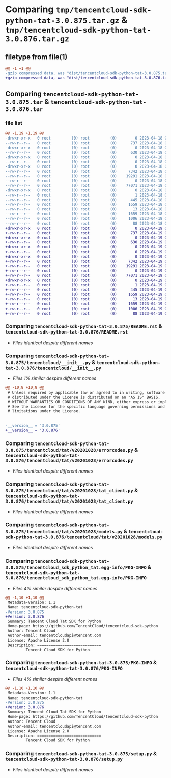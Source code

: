 # Comparing `tmp/tencentcloud-sdk-python-tat-3.0.875.tar.gz` & `tmp/tencentcloud-sdk-python-tat-3.0.876.tar.gz`

## filetype from file(1)

```diff
@@ -1 +1 @@
-gzip compressed data, was "dist/tencentcloud-sdk-python-tat-3.0.875.tar", last modified: Tue Apr 18 00:54:13 2023, max compression
+gzip compressed data, was "dist/tencentcloud-sdk-python-tat-3.0.876.tar", last modified: Wed Apr 19 00:37:47 2023, max compression
```

## Comparing `tencentcloud-sdk-python-tat-3.0.875.tar` & `tencentcloud-sdk-python-tat-3.0.876.tar`

### file list

```diff
@@ -1,19 +1,19 @@
-drwxr-xr-x   0 root         (0) root         (0)        0 2023-04-18 00:54:13.000000 tencentcloud-sdk-python-tat-3.0.875/
--rw-r--r--   0 root         (0) root         (0)      737 2023-04-18 00:54:13.000000 tencentcloud-sdk-python-tat-3.0.875/README.rst
-drwxr-xr-x   0 root         (0) root         (0)        0 2023-04-18 00:54:13.000000 tencentcloud-sdk-python-tat-3.0.875/tencentcloud/
--rw-r--r--   0 root         (0) root         (0)      630 2023-04-18 00:54:13.000000 tencentcloud-sdk-python-tat-3.0.875/tencentcloud/__init__.py
-drwxr-xr-x   0 root         (0) root         (0)        0 2023-04-18 00:54:13.000000 tencentcloud-sdk-python-tat-3.0.875/tencentcloud/tat/
--rw-r--r--   0 root         (0) root         (0)        0 2023-04-18 00:54:13.000000 tencentcloud-sdk-python-tat-3.0.875/tencentcloud/tat/__init__.py
-drwxr-xr-x   0 root         (0) root         (0)        0 2023-04-18 00:54:13.000000 tencentcloud-sdk-python-tat-3.0.875/tencentcloud/tat/v20201028/
--rw-r--r--   0 root         (0) root         (0)     7342 2023-04-18 00:54:13.000000 tencentcloud-sdk-python-tat-3.0.875/tencentcloud/tat/v20201028/errorcodes.py
--rw-r--r--   0 root         (0) root         (0)    19291 2023-04-18 00:54:13.000000 tencentcloud-sdk-python-tat-3.0.875/tencentcloud/tat/v20201028/tat_client.py
--rw-r--r--   0 root         (0) root         (0)        0 2023-04-18 00:54:13.000000 tencentcloud-sdk-python-tat-3.0.875/tencentcloud/tat/v20201028/__init__.py
--rw-r--r--   0 root         (0) root         (0)    77071 2023-04-18 00:54:13.000000 tencentcloud-sdk-python-tat-3.0.875/tencentcloud/tat/v20201028/models.py
-drwxr-xr-x   0 root         (0) root         (0)        0 2023-04-18 00:54:13.000000 tencentcloud-sdk-python-tat-3.0.875/tencentcloud_sdk_python_tat.egg-info/
--rw-r--r--   0 root         (0) root         (0)        1 2023-04-18 00:54:13.000000 tencentcloud-sdk-python-tat-3.0.875/tencentcloud_sdk_python_tat.egg-info/dependency_links.txt
--rw-r--r--   0 root         (0) root         (0)      445 2023-04-18 00:54:13.000000 tencentcloud-sdk-python-tat-3.0.875/tencentcloud_sdk_python_tat.egg-info/SOURCES.txt
--rw-r--r--   0 root         (0) root         (0)     1659 2023-04-18 00:54:13.000000 tencentcloud-sdk-python-tat-3.0.875/tencentcloud_sdk_python_tat.egg-info/PKG-INFO
--rw-r--r--   0 root         (0) root         (0)       13 2023-04-18 00:54:13.000000 tencentcloud-sdk-python-tat-3.0.875/tencentcloud_sdk_python_tat.egg-info/top_level.txt
--rw-r--r--   0 root         (0) root         (0)     1659 2023-04-18 00:54:13.000000 tencentcloud-sdk-python-tat-3.0.875/PKG-INFO
--rw-r--r--   0 root         (0) root         (0)     1006 2023-04-18 00:54:13.000000 tencentcloud-sdk-python-tat-3.0.875/setup.py
--rw-r--r--   0 root         (0) root         (0)       88 2023-04-18 00:54:13.000000 tencentcloud-sdk-python-tat-3.0.875/setup.cfg
+drwxr-xr-x   0 root         (0) root         (0)        0 2023-04-19 00:37:47.000000 tencentcloud-sdk-python-tat-3.0.876/
+-rw-r--r--   0 root         (0) root         (0)      737 2023-04-19 00:37:47.000000 tencentcloud-sdk-python-tat-3.0.876/README.rst
+drwxr-xr-x   0 root         (0) root         (0)        0 2023-04-19 00:37:47.000000 tencentcloud-sdk-python-tat-3.0.876/tencentcloud/
+-rw-r--r--   0 root         (0) root         (0)      630 2023-04-19 00:37:47.000000 tencentcloud-sdk-python-tat-3.0.876/tencentcloud/__init__.py
+drwxr-xr-x   0 root         (0) root         (0)        0 2023-04-19 00:37:47.000000 tencentcloud-sdk-python-tat-3.0.876/tencentcloud/tat/
+-rw-r--r--   0 root         (0) root         (0)        0 2023-04-19 00:37:47.000000 tencentcloud-sdk-python-tat-3.0.876/tencentcloud/tat/__init__.py
+drwxr-xr-x   0 root         (0) root         (0)        0 2023-04-19 00:37:47.000000 tencentcloud-sdk-python-tat-3.0.876/tencentcloud/tat/v20201028/
+-rw-r--r--   0 root         (0) root         (0)     7342 2023-04-19 00:37:47.000000 tencentcloud-sdk-python-tat-3.0.876/tencentcloud/tat/v20201028/errorcodes.py
+-rw-r--r--   0 root         (0) root         (0)    19291 2023-04-19 00:37:47.000000 tencentcloud-sdk-python-tat-3.0.876/tencentcloud/tat/v20201028/tat_client.py
+-rw-r--r--   0 root         (0) root         (0)        0 2023-04-19 00:37:47.000000 tencentcloud-sdk-python-tat-3.0.876/tencentcloud/tat/v20201028/__init__.py
+-rw-r--r--   0 root         (0) root         (0)    77071 2023-04-19 00:37:47.000000 tencentcloud-sdk-python-tat-3.0.876/tencentcloud/tat/v20201028/models.py
+drwxr-xr-x   0 root         (0) root         (0)        0 2023-04-19 00:37:47.000000 tencentcloud-sdk-python-tat-3.0.876/tencentcloud_sdk_python_tat.egg-info/
+-rw-r--r--   0 root         (0) root         (0)        1 2023-04-19 00:37:47.000000 tencentcloud-sdk-python-tat-3.0.876/tencentcloud_sdk_python_tat.egg-info/dependency_links.txt
+-rw-r--r--   0 root         (0) root         (0)      445 2023-04-19 00:37:47.000000 tencentcloud-sdk-python-tat-3.0.876/tencentcloud_sdk_python_tat.egg-info/SOURCES.txt
+-rw-r--r--   0 root         (0) root         (0)     1659 2023-04-19 00:37:47.000000 tencentcloud-sdk-python-tat-3.0.876/tencentcloud_sdk_python_tat.egg-info/PKG-INFO
+-rw-r--r--   0 root         (0) root         (0)       13 2023-04-19 00:37:47.000000 tencentcloud-sdk-python-tat-3.0.876/tencentcloud_sdk_python_tat.egg-info/top_level.txt
+-rw-r--r--   0 root         (0) root         (0)     1659 2023-04-19 00:37:47.000000 tencentcloud-sdk-python-tat-3.0.876/PKG-INFO
+-rw-r--r--   0 root         (0) root         (0)     1006 2023-04-19 00:37:47.000000 tencentcloud-sdk-python-tat-3.0.876/setup.py
+-rw-r--r--   0 root         (0) root         (0)       88 2023-04-19 00:37:47.000000 tencentcloud-sdk-python-tat-3.0.876/setup.cfg
```

### Comparing `tencentcloud-sdk-python-tat-3.0.875/README.rst` & `tencentcloud-sdk-python-tat-3.0.876/README.rst`

 * *Files identical despite different names*

### Comparing `tencentcloud-sdk-python-tat-3.0.875/tencentcloud/__init__.py` & `tencentcloud-sdk-python-tat-3.0.876/tencentcloud/__init__.py`

 * *Files 1% similar despite different names*

```diff
@@ -10,8 +10,8 @@
 # Unless required by applicable law or agreed to in writing, software
 # distributed under the License is distributed on an "AS IS" BASIS,
 # WITHOUT WARRANTIES OR CONDITIONS OF ANY KIND, either express or implied.
 # See the License for the specific language governing permissions and
 # limitations under the License.
 
 
-__version__ = '3.0.875'
+__version__ = '3.0.876'
```

### Comparing `tencentcloud-sdk-python-tat-3.0.875/tencentcloud/tat/v20201028/errorcodes.py` & `tencentcloud-sdk-python-tat-3.0.876/tencentcloud/tat/v20201028/errorcodes.py`

 * *Files identical despite different names*

### Comparing `tencentcloud-sdk-python-tat-3.0.875/tencentcloud/tat/v20201028/tat_client.py` & `tencentcloud-sdk-python-tat-3.0.876/tencentcloud/tat/v20201028/tat_client.py`

 * *Files identical despite different names*

### Comparing `tencentcloud-sdk-python-tat-3.0.875/tencentcloud/tat/v20201028/models.py` & `tencentcloud-sdk-python-tat-3.0.876/tencentcloud/tat/v20201028/models.py`

 * *Files identical despite different names*

### Comparing `tencentcloud-sdk-python-tat-3.0.875/tencentcloud_sdk_python_tat.egg-info/PKG-INFO` & `tencentcloud-sdk-python-tat-3.0.876/tencentcloud_sdk_python_tat.egg-info/PKG-INFO`

 * *Files 4% similar despite different names*

```diff
@@ -1,10 +1,10 @@
 Metadata-Version: 1.1
 Name: tencentcloud-sdk-python-tat
-Version: 3.0.875
+Version: 3.0.876
 Summary: Tencent Cloud Tat SDK for Python
 Home-page: https://github.com/TencentCloud/tencentcloud-sdk-python
 Author: Tencent Cloud
 Author-email: tencentcloudapi@tencent.com
 License: Apache License 2.0
 Description: ============================
         Tencent Cloud SDK for Python
```

### Comparing `tencentcloud-sdk-python-tat-3.0.875/PKG-INFO` & `tencentcloud-sdk-python-tat-3.0.876/PKG-INFO`

 * *Files 4% similar despite different names*

```diff
@@ -1,10 +1,10 @@
 Metadata-Version: 1.1
 Name: tencentcloud-sdk-python-tat
-Version: 3.0.875
+Version: 3.0.876
 Summary: Tencent Cloud Tat SDK for Python
 Home-page: https://github.com/TencentCloud/tencentcloud-sdk-python
 Author: Tencent Cloud
 Author-email: tencentcloudapi@tencent.com
 License: Apache License 2.0
 Description: ============================
         Tencent Cloud SDK for Python
```

### Comparing `tencentcloud-sdk-python-tat-3.0.875/setup.py` & `tencentcloud-sdk-python-tat-3.0.876/setup.py`

 * *Files identical despite different names*

